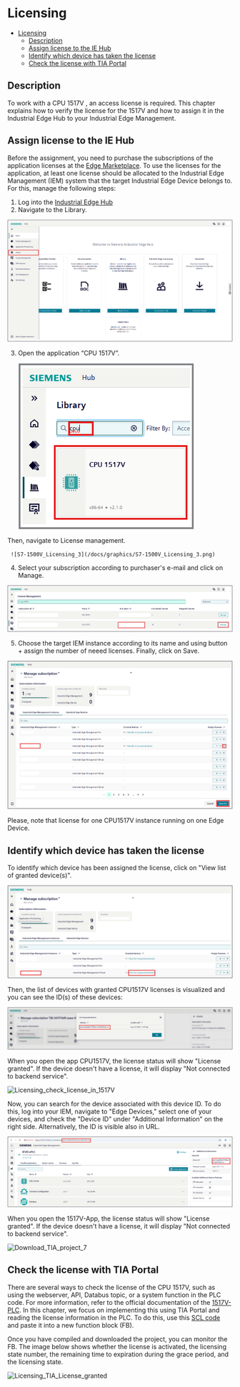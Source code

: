 # Licensing

- [Licensing](#licensing)
  - [Description](#description)
  - [Assign license to the IE Hub](#assign-license-to-the-ie-hub)
  - [Identify which device has taken the license](#identify-which-device-has-taken-the-license)
  - [Check the license with TIA Portal](#check-the-license-with-tia-portal)

## Description

To work with a CPU 1517V , an access license is required. This chapter explains how to verify the license for the 1517V and how to assign it in the Industrial Edge Hub to your Industrial Edge Management.

## Assign license to the IE Hub

Before the assignment, you need to purchase the subscriptions of the application licenses at the [Edge Marketplace](https://www.dex.siemens.com/?selected=edge). To use the licenses for the application, at least one license should be allocated to the Industrial Edge Management (IEM) system that the target Industrial Edge Device belongs to. For this, manage the following steps:

1. Log into the [Industrial Edge Hub](https://umipomoh.iehub.eu1.edge.siemens.cloud/home)
2. Navigate to the Library.

 ![S7-1500V_Licensing_1](/docs/graphics/S7-1500V_Licensing_1.png)

3. Open the application “CPU 1517V”.

     ![S7-1500V_Licensing_2](/docs/graphics/S7-1500V_Licensing_2.png)

  Then, navigate to License management.

     ![S7-1500V_Licensing_3](/docs/graphics/S7-1500V_Licensing_3.png)

4. Select your subscription according to purchaser's e-mail and click on Manage.

![S7-1500V_Licensing_4](/docs/graphics/S7-1500V_Licensing_4.png)

5. Choose the target IEM instance according to its name and using button + assign the number of neeed licenses. Finally, click on Save.

![S7-1500V_Licensing_5](/docs/graphics/S7-1500V_Licensing_5.png)

 Please, note that license for one CPU1517V instance running on one Edge Device.

## Identify which device has taken the license

To identify which device has been assigned the license, click on "View list of granted device(s)".

![S7-1500V_Licensing_6](/docs/graphics/S7-1500V_Licensing_6.png)

Then, the list of devices with granted CPU1517V licenses is visualized and you can see the ID(s) of these devices:

![S7-1500V_Licensing_7](/docs/graphics/S7-1500V_Licensing_7.png)

When you open the app CPU1517V, the license status will show "License granted". If the device doesn't have a license, it will display "Not connected to backend service".

![Licensing_check_license_in_1517V](/docs/graphics/Licensing_check_license_in_1517V.png)

Now, you can search for the device associated with this device ID. To do this, log into your IEM, navigate to "Edge Devices," select one of your devices, and check the "Device ID" under "Additional Information" on the right side. Alternatively, the ID is visible also in URL.

![S7-1500V_Licensing_8](/docs/graphics/S7-1500V_Licensing_8.png)

When you open the 1517V-App, the license status will show "License granted". If the device doesn't have a license, it will display "Not connected to backend service".

![Download_TIA_project_7](/docs/graphics/Licensing_check_license_in_1517V.png)

## Check the license with TIA Portal

There are several ways to check the license of the CPU 1517V, such as using the webserver, API, Databus topic, or a system function in the PLC code. For more information, refer to the official documentation of the [1517V-PLC](https://support.industry.siemens.com/cs/document/109825448/s7-1500-virtual-controller-cpu-1517v(f)-function-manual?dti=0&lc=en-MW). In this chapter, we focus on implementing this using TIA Portal and reading the license information in the PLC. To do this, use this [SCL code](/src/GetLicenseInfo.scl) and paste it into a new function block (FB).

Once you have compiled and downloaded the project, you can monitor the FB. The image below shows whether the license is activated, the licensing state number, the remaining time to expiration during the grace period, and the licensing state.

![Licensing_TIA_License_granted](/docs/graphics/Licensing_TIA_License_granted.png)


